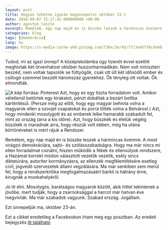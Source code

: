 ```yaml
---
layout: post
title: Hogyan lehetne igazán megünnepelni október 23-t
date: 2016-09-07 15:17:42.000000000 +00:00
author: agoston_laszlo
excerpt: Remélem, egy nap majd én is büszke leszek a harmincas éveimre. A most virágzó demokráciára, sajtó- és szólásszabadságra. Hogy ma már nincs mi ellen forradalmat csinálni, hiszen működik a fékek és ellensúlyok rendszere, a Hazámat korrekt módon választott vezetők vezetik, esély sincs diktatúrára, autoriter kormányzásra, az ellenzék megfélemlítésére esetleg civil, jogvédő szervezetek állami vegzálására.
categories: blog
tags: [demokrácia]
lang: hu
image: https://s-media-cache-ak0.pinimg.com/736x/3e/45/77/3e45770cde4638813d9edc08c230db4c.jpg
---
```


Tudod, mi az igazi ünnep? A középiskolámba úgy tizenöt évvel ezelőtt meghívtak két ötvenhatost október huszonharmadikán. Nem volt miniszteri beszéd, nem voltak tapsolók se füttyögők, csak ott ült két idősödő ember és csillogó szemmel beszélt háromszáz gyerekhez. Ők tényleg ott voltak. Ők elmondták.

![A kép forrása: Pinterest](https://s-media-cache-ak0.pinimg.com/736x/3e/45/77/3e45770cde4638813d9edc08c230db4c.jpg)
Azt, hogy ez egy tiszta forradalom volt. Amikor véletlenül betörtek egy kirakatot, pénzt dobáltak a bezárt boltba kártérítésül. (Persze még az előtt, hogy egy magyar behívta volna a magyarok ellen a szovjet csapatokat és porrá lőtték volna a Belvárost.) Azt, hogy mindenki mosolygott és az emberek lelke hamarabb szabadult fel, mint az ország (arra a kis időre). Azt, hogy büszkék és életük végéig büszkék is maradnak arra, hogy részük volt ebben, még ha utána börtönéveket is mért rájuk a Rendszer.

Remélem, egy nap majd én is büszke leszek a harmincas éveimre. A most virágzó demokráciára, sajtó- és szólásszabadságra. Hogy ma már nincs mi ellen forradalmat csinálni, hiszen működik a fékek és ellensúlyok rendszere, a Hazámat korrekt módon választott vezetők vezetik, esély sincs diktatúrára, autoriter kormányzásra, az ellenzék megfélemlítésére esetleg civil, jogvédő szervezetek állami vegzálására. Ma már senkiben sem merül fel, hogy a rendszerkritika megfogalmazásáért bárkit is hátrány érne, kirugnák a munkahelyéről.

Jó itt élni. Mosolygós, barátságos magyarok között, akik hittel tekintenek a jövőbe, mert tudják, hogy a zsarnoksággal a harcot már hatvan éve megvívták. Ma már szabadok vagyunk. Szabad ország. Jogállam.

Ezt ünnepeljük ma, október 23-án.

Ezt a cikket eredetileg a Facebookon írtam meg egy posztban. Az eredeti bejegyzés [itt található](https://.facebook.com/agostonlaszloartist/photos/a.524823634288406.1073741831.447410712029699/945680208869411/?type=3&theater)
